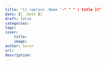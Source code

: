 ```yaml
---
title: "{{ replace .Name "-" " " | title }}"
date: {{ .Date }}
draft: false
categories: 
tags:
cover:
    title: 
    image: 
author: Surur
url:
description:
---
```


